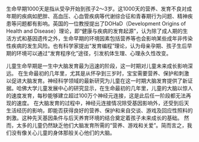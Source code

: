 生命早期1000天是指从受孕开始到孩子2～3岁。这1000天的营养、发育不良对成年期的疾病如肥胖、高血压、心血管疾病等代谢综合征和青春期行为问题、精神疾患等问题都有影响。英国的一位教授提出了DOHaD（Development Origins of Health and Disease）理论，即“健康与疾病的发育起源”，认为除了成人期的生活方式和基因遗传之外，生命早期的环境因素包括营养等也会影响某些成年非传染性疾病的发生风险。也有科学家提出“发育编程”理论，认为母亲孕期、孩子生后早期的环境可以通过“发育程序化”途径，引发机体生理、心理永久性改变。


儿童生命早期是一生中大脑发育最为迅速的阶段，这一时期对儿童未来成长影响深远。
在生命最初的几年里，尤其是从怀孕到三岁时，宝宝需要营养、保护和刺激以促进大脑发育。神经科学领域的最新研究为儿童在这一时期大脑发育提供了新证据。哈佛大学儿童发展中心的研究显示，在生命最初的几年里，儿童的大脑以惊人的速度发育，每秒能够建立超过100万个神经元连接，这是此后任一阶段都无法再现的速度。
在大脑发育的过程中，神经元连接情况除受基因影响外，还受到后天生活经历的影响，即能否获得良好的营养、保护和来自交谈、游戏及回应性照料的刺激。这种先天基因条件与后天养育环境的结合奠定着孩子未来成长的基础。
然而，太多的儿童仍然缺乏他们大脑发育所需的“营养、游戏和关爱”。简而言之，我们没有像关心儿童的身体那般关心他们的大脑。
